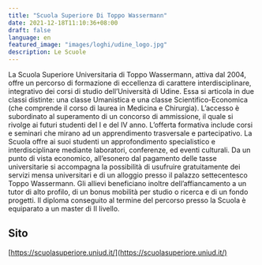 ```yaml
---
title: "Scuola Superiore Di Toppo Wassermann"
date: 2021-12-18T11:10:36+08:00
draft: false
language: en
featured_image: "images/loghi/udine_logo.jpg"
description: Le Scuole
---
```


La Scuola Superiore Universitaria di Toppo Wassermann, attiva dal 2004, offre un percorso di formazione di eccellenza di carattere interdisciplinare, integrativo dei corsi di studio dell’Università di Udine. Essa si articola in due classi distinte: una classe Umanistica e una classe Scientifico-Economica (che comprende il corso di laurea in Medicina e Chirurgia).
L’accesso è subordinato al superamento di un concorso di ammissione, il quale si rivolge ai futuri studenti del I e del IV anno.
L’offerta formativa include corsi e seminari che mirano ad un apprendimento trasversale e partecipativo.
La Scuola offre ai suoi studenti un approfondimento specialistico e interdisciplinare mediante laboratori, conferenze, ed eventi culturali. Da un punto di vista economico, all’esonero dal pagamento delle tasse universitarie si accompagna la possibilità di usufruire gratuitamente dei servizi mensa universitari e di un alloggio presso il palazzo settecentesco Toppo Wassermann. Gli allievi beneficiano inoltre dell’affiancamento a un tutor di alto profilo, di un bonus mobilità per studio o ricerca e di un fondo progetti.
Il diploma conseguito al termine del percorso presso la Scuola è equiparato a un master di II livello.

## Sito

[https://scuolasuperiore.uniud.it/](https://scuolasuperiore.uniud.it/)

